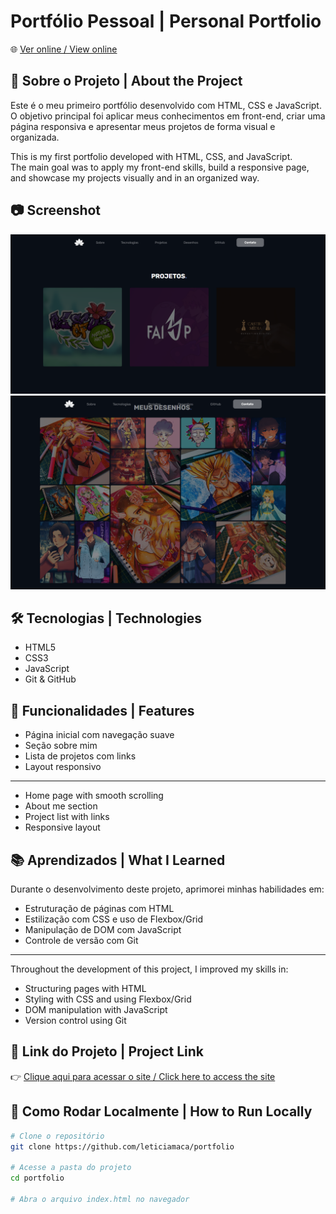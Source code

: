# Portfólio Pessoal | Personal Portfolio

🌐 [Ver online / View online](https://leticiamaca.github.io/portfolio)

## 📌 Sobre o Projeto | About the Project

Este é o meu primeiro portfólio desenvolvido com HTML, CSS e JavaScript.  
O objetivo principal foi aplicar meus conhecimentos em front-end, criar uma página responsiva e apresentar meus projetos de forma visual e organizada.

This is my first portfolio developed with HTML, CSS, and JavaScript.  
The main goal was to apply my front-end skills, build a responsive page, and showcase my projects visually and in an organized way.

## 📷 Screenshot

![screenshot](./portfolio-projects.png) 
![screenshot](./desenhos.png) 

## 🛠️ Tecnologias | Technologies

- HTML5  
- CSS3  
- JavaScript  
- Git & GitHub

## 🚀 Funcionalidades | Features

- Página inicial com navegação suave
- Seção sobre mim
- Lista de projetos com links
- Layout responsivo

---

- Home page with smooth scrolling  
- About me section  
- Project list with links  
- Responsive layout

## 📚 Aprendizados | What I Learned

Durante o desenvolvimento deste projeto, aprimorei minhas habilidades em:

- Estruturação de páginas com HTML
- Estilização com CSS e uso de Flexbox/Grid
- Manipulação de DOM com JavaScript
- Controle de versão com Git

---

Throughout the development of this project, I improved my skills in:

- Structuring pages with HTML  
- Styling with CSS and using Flexbox/Grid  
- DOM manipulation with JavaScript  
- Version control using Git

## 🔗 Link do Projeto | Project Link

👉 [Clique aqui para acessar o site / Click here to access the site](https://leticiamaca.github.io/portfolio)

## 📌 Como Rodar Localmente | How to Run Locally

```bash
# Clone o repositório
git clone https://github.com/leticiamaca/portfolio

# Acesse a pasta do projeto
cd portfolio

# Abra o arquivo index.html no navegador
